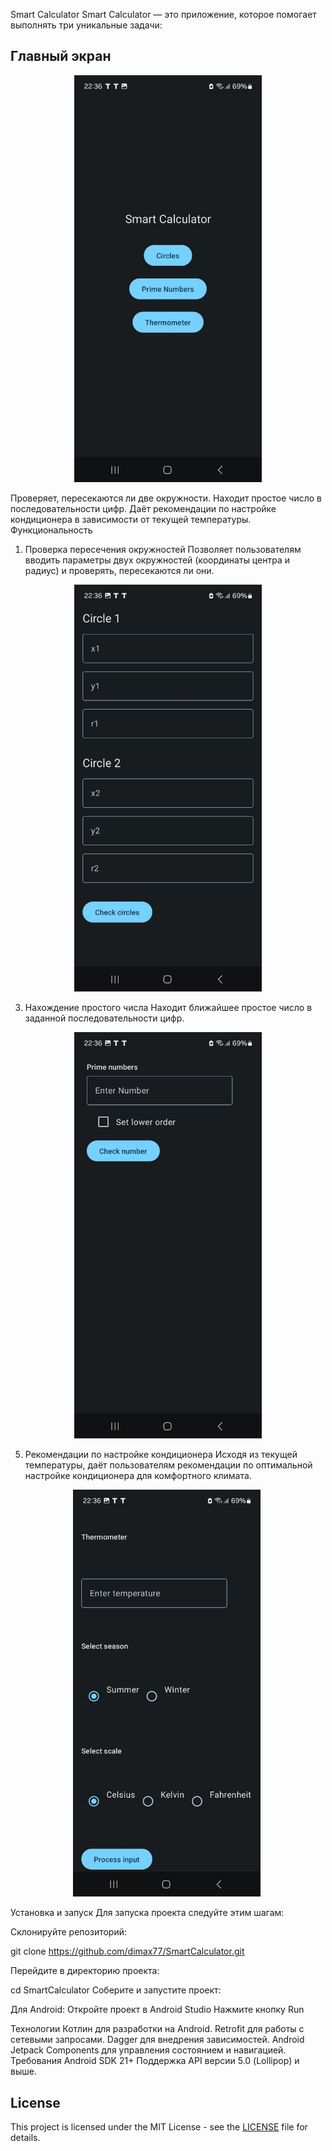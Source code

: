  Smart Calculator
Smart Calculator — это приложение, которое помогает выполнять три уникальные задачи:

## Главный экран
<center>

<img src="screenshots/photo_5238094165642963266_y.jpg" alt="Main Screen" width="300">
</center>

Проверяет, пересекаются ли две окружности.
Находит простое число в последовательности цифр.
Даёт рекомендации по настройке кондиционера в зависимости от текущей температуры.
Функциональность
1. Проверка пересечения окружностей
Позволяет пользователям вводить параметры двух окружностей (координаты центра и радиус) и проверять, пересекаются ли они.
<center>
<img src="screenshots/photo_5238094165642963267_y.jpg" alt="Recomendations" width="300">
</center>

3. Нахождение простого числа
Находит ближайшее простое число в заданной последовательности цифр.
<center>

<img src="screenshots/photo_5238094165642963265_y.jpg" alt="Prime numbers" width="300">
</center>

5. Рекомендации по настройке кондиционера
Исходя из текущей температуры, даёт пользователям рекомендации по оптимальной настройке кондиционера для комфортного климата.
<center>

<img src="screenshots/photo_5238094165642963264_y.jpg" alt="Circles" width="300"> 
</center>

Установка и запуск
Для запуска проекта следуйте этим шагам:

Склонируйте репозиторий:


git clone https://github.com/dimax77/SmartCalculator.git

Перейдите в директорию проекта:


cd SmartCalculator
Соберите и запустите проект:

Для Android:
Откройте проект в Android Studio
Нажмите кнопку Run

Технологии
Котлин для разработки на Android.
Retrofit для работы с сетевыми запросами.
Dagger для внедрения зависимостей.
Android Jetpack Components для управления состоянием и навигацией.
Требования
Android SDK 21+
Поддержка API версии 5.0 (Lollipop) и выше.


## License
This project is licensed under the MIT License - see the [LICENSE](LICENSE) file for details. 
